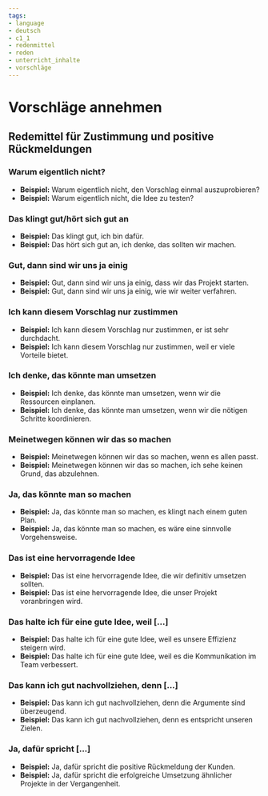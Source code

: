 ```yaml
---
tags:
- language
- deutsch
- c1_1
- redenmittel
- reden
- unterricht_inhalte
- vorschläge
---
```


# Vorschläge annehmen

## Redemittel für Zustimmung und positive Rückmeldungen

### Warum eigentlich nicht?

- __Beispiel:__ Warum eigentlich nicht, den Vorschlag einmal auszuprobieren?
- __Beispiel:__ Warum eigentlich nicht, die Idee zu testen?

### Das klingt gut/hört sich gut an

- __Beispiel:__ Das klingt gut, ich bin dafür.
- __Beispiel:__ Das hört sich gut an, ich denke, das sollten wir machen.

### Gut, dann sind wir uns ja einig

- __Beispiel:__ Gut, dann sind wir uns ja einig, dass wir das Projekt starten.
- __Beispiel:__ Gut, dann sind wir uns ja einig, wie wir weiter verfahren.

### Ich kann diesem Vorschlag nur zustimmen

- __Beispiel:__ Ich kann diesem Vorschlag nur zustimmen, er ist sehr durchdacht.
- __Beispiel:__ Ich kann diesem Vorschlag nur zustimmen, weil er viele Vorteile bietet.

### Ich denke, das könnte man umsetzen

- __Beispiel:__ Ich denke, das könnte man umsetzen, wenn wir die Ressourcen einplanen.
- __Beispiel:__ Ich denke, das könnte man umsetzen, wenn wir die nötigen Schritte koordinieren.

### Meinetwegen können wir das so machen

- __Beispiel:__ Meinetwegen können wir das so machen, wenn es allen passt.
- __Beispiel:__ Meinetwegen können wir das so machen, ich sehe keinen Grund, das abzulehnen.

### Ja, das könnte man so machen

- __Beispiel:__ Ja, das könnte man so machen, es klingt nach einem guten Plan.
- __Beispiel:__ Ja, das könnte man so machen, es wäre eine sinnvolle Vorgehensweise.

### Das ist eine hervorragende Idee

- __Beispiel:__ Das ist eine hervorragende Idee, die wir definitiv umsetzen sollten.
- __Beispiel:__ Das ist eine hervorragende Idee, die unser Projekt voranbringen wird.

### Das halte ich für eine gute Idee, weil [...]

- __Beispiel:__ Das halte ich für eine gute Idee, weil es unsere Effizienz steigern wird.
- __Beispiel:__ Das halte ich für eine gute Idee, weil es die Kommunikation im Team verbessert.

### Das kann ich gut nachvollziehen, denn [...]

- __Beispiel:__ Das kann ich gut nachvollziehen, denn die Argumente sind überzeugend.
- __Beispiel:__ Das kann ich gut nachvollziehen, denn es entspricht unseren Zielen.

### Ja, dafür spricht [...]

- __Beispiel:__ Ja, dafür spricht die positive Rückmeldung der Kunden.
- __Beispiel:__ Ja, dafür spricht die erfolgreiche Umsetzung ähnlicher Projekte in der Vergangenheit.
